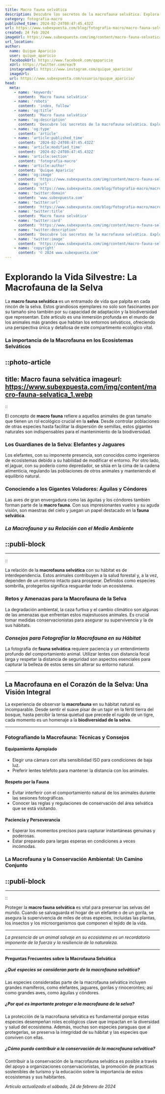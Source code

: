 ```yaml
---
title: Macro fauna selvática
description: Descubre los secretos de la macrofauna selvática. Explora la vida de las criaturas más grandes del bosque en su hábitat natural.
category: fotografia-macro
published_time: 2024-02-24T08:47:45.432Z
url: https://www.subexpuesta.com/blog/fotografia-macro/macro-fauna-selvatica
created: 24 Feb 2024
imageUrl: https://www.subexpuesta.com/img/content/macro-fauna-selvatica_1.webp
url_location:
author:
  name: Quique Aparicio
  user: quique_aparicio
  facebookUrl: https://www.facebook.com/qaparicio
  xUrl: https://twitter.com/eac9
  instagramUrl: https://www.instagram.com/quique_aparicio/
  imageUrl: 
  url: https://www.subexpuesta.com/usuario/quique_aparicio/
head:
  meta:
    - name: 'keywords'
      content: 'Macro fauna selvática'
    - name: 'robots'
      content: 'index, follow'
    - name: 'og:title'
      content: 'Macro fauna selvática'
    - name: 'og:description'
      content: 'Descubre los secretos de la macrofauna selvática. Explora la vida de las criaturas más grandes del bosque en su hábitat natural.'
    - name: 'og:type'
      content: 'article'
    - name: 'article:published_time'
      content: '2024-02-24T08:47:45.432Z'
    - name: 'article:modified_time'
      content: '2024-02-24T08:47:45.432Z'
    - name: 'article:section'
      content: 'fotografia-macro'
    - name: 'article:author'
      content: 'Quique Aparicio'
    - name: 'og:image'
      content: 'https://www.subexpuesta.com/img/content/macro-fauna-selvatica_1.webp'
    - name: 'og:url'
      content: 'https://www.subexpuesta.com/blog/fotografia-macro/macro-fauna-selvatica'
    - name: 'twitter:domain'
      content: 'www.subexpuesta.com'
    - name: 'twitter:url'
      content: 'https://www.subexpuesta.com/blog/fotografia-macro/macro-fauna-selvatica'
    - name: 'twitter:title'
      content: 'Macro fauna selvática'
    - name: 'twitter:card'
      content: 'https://www.subexpuesta.com/img/content/macro-fauna-selvatica_1.webp'
    - name: 'twitter:description'
      content: 'Descubre los secretos de la macrofauna selvática. Explora la vida de las criaturas más grandes del bosque en su hábitat natural.'
    - name: 'twitter:image'
      content: 'https://www.subexpuesta.com/img/content/macro-fauna-selvatica_1.webp'
    - name: 'copyright'
      content: '© 2024 www.subexpuesta.com'
---
```

# Explorando la Vida Silvestre: La Macrofauna de la Selva

La **macro fauna selvática** es un entramado de vida que palpita en cada rincón de la selva. Estos grandiosos ejemplares no solo son fascinantes por su tamaño sino también por su capacidad de adaptación y la biodiversidad que representan. Este artículo es una inmersión profunda en el mundo de los animales más grandes que habitan los entornos selváticos, ofreciendo una perspectiva única y detallosa de este compartimento ecológico vital.

### La importancia de la **Macrofauna** en los Ecosistemas Selváticos

::photo-article
---
title: Macro fauna selvática
imageurl: https://www.subexpuesta.com/img/content/macro-fauna-selvatica_1.webp
---
::


El concepto de **macro fauna** refiere a aquellos animales de gran tamaño que tienen un rol ecológico crucial en la **selva**. Desde controlar poblaciones de otras especies hasta facilitar la dispersión de semillas, estos gigantes naturales son indispensables para el mantenimiento de la biodiversidad.

### Los Guardianes de la Selva: Elefantes y Jaguares
Los elefantes, con su imponente presencia, son conocidos como ingenieros de ecosistemas debido a su habilidad de modificar el entorno. Por otro lado, el jaguar, con su poderío como depredador, se sitúa en la cima de la cadena alimenticia, regulando las poblaciones de otros animales y manteniendo el equilibrio natural.

### Conociendo a los Gigantes Voladores: Águilas y Cóndores
Las aves de gran envergadura como las águilas y los cóndores también forman parte de la **macro fauna**. Con sus impresionantes vuelos y su aguda visión, son maestras del cielo y juegan un papel destacado en la **fauna selvática**.

### *La Macrofauna y su Relación con el Medio Ambiente*

  ::publi-block
  ---
  ---
  ::
  
  
La relación de la **macrofauna selvática** con su hábitat es de interdependencia. Estos animales contribuyen a la salud forestal y, a la vez, dependen de un entorno intacto para prosperar. Definidos como especies sombrilla, protegerlos significa resguardar todo un ecosistema.

### Retos y Amenazas para la Macrofauna de la Selva
La degradación ambiental, la caza furtiva y el cambio climático son algunas de las amenazas que enfrentan estos majestuosos animales. Es crucial tomar medidas conservacionistas para asegurar su supervivencia y la de sus hábitats.

### *Consejos para Fotografiar la Macrofauna en su Hábitat*
La fotografía de **fauna selvática** requiere paciencia y un entendimiento profundo del comportamiento animal. Utilizar lentes con distancia focal larga y respetar la distancia de seguridad son aspectos esenciales para capturar la belleza de estos seres sin alterar su entorno natural.

---

## **La Macrofauna en el Corazón de la Selva: Una Visión Integral**

La experiencia de observar la **macrofauna** en su hábitat natural es incomparable. Desde sentir el suave pisar de un tapir en la fértil tierra del bosque, hasta percibir la tensa quietud que precede el rugido de un tigre, cada momento es un homenaje a la **biodiversidad de la selva**.

---

### **Fotografiando la Macrofauna: Técnicas y Consejos**

#### **Equipamiento Apropiado**
- Elegir una cámara con alta sensibilidad ISO para condiciones de baja luz.
- Preferir lentes telefoto para mantener la distancia con los animales.

#### **Respeto por la Fauna**
- Evitar interferir con el comportamiento natural de los animales durante las sesiones fotográficas.
- Conocer las reglas y regulaciones de conservación del área selvática que se está visitando.

#### **Paciencia y Perseverancia**
- Esperar los momentos precisos para capturar instantáneas genuinas y poderosas.
- Estar preparado para largas esperas en condiciones a veces incómodas.

### **La Macrofauna y la Conservación Ambiental: Un Camino Conjunto**

  ::publi-block
  ---
  ---
  ::
  
  
Proteger la **macro fauna selvática** es vital para preservar las selvas del mundo. Cuando se salvaguarda el hogar de un elefante o de un gorila, se asegura la supervivencia de miles de otras especies, incluidas las plantas, los insectos y los microorganismos que componen el tejido de la vida.

--- 

*La presencia de un animal salvaje en su ecosistema es un recordatorio imponente de la fuerza y la resiliencia de la naturaleza.*

---

#### Preguntas Frecuentes sobre la Macrofauna Selvática

##### ¿Qué especies se consideran parte de la macrofauna selvática?
Las especies consideradas parte de la macrofauna selvática incluyen grandes mamíferos, como elefantes, jaguares, gorilas y rinocerontes; así como grandes aves, como águilas y cóndores.

##### ¿Por qué es importante proteger a la macrofauna de la selva?
La protección de la macrofauna selvática es fundamental porque estas especies desempeñan roles ecológicos clave que impactan en la diversidad y salud del ecosistema. Además, muchas son especies paraguas que al protegerlas, se preserva la integridad de su hábitat y las especies que conviven con ellas.

##### ¿Cómo puedo contribuir a la conservación de la macrofauna selvática?
Contribuir a la conservación de la macrofauna selvática es posible a través del apoyo a organizaciones conservacionistas, la promoción de practicas sostenibles de turismo y la educación sobre la importancia de estos ecosistemas y sus habitantes.

_Artículo actualizado el sábado, 24 de febrero de 2024_